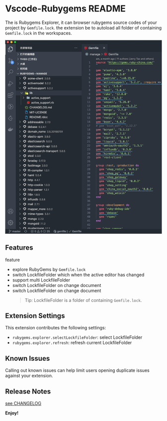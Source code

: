 # Vscode-Rubygems README

The is Rubygems Explorer, it can browser rubygems source codes of your project by `Gemfile.lock`.
the extension be to autoload all folder of containing `Gemfile.lock` in the workspaces.

![explorer](./resources/screenshots/001.png "explorer")

## Features

feature

- explore RubyGems by `Gemfile.lock`
- switch LockfileFolder which when the active editor has changed
- support multi LockfileFolder
- switch LockfileFolder on change document
- switch LockfileFolder on change document
  > Tip: LockfileFolder is a folder of containing `Gemfile.lock`.

## Extension Settings

This extension contributes the following settings:

- `rubygems.explorer.selectLockfileFolder`: select LockfileFolder
- `rubygems.explorer.refresh`: refresh current LockfileFolder

## Known Issues

Calling out known issues can help limit users opening duplicate issues against your extension.

## Release Notes

[see CHANGELOG](./CHANGELOG.md)

**Enjoy!**
